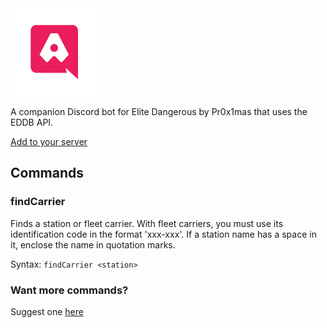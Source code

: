 

<img src="/assets/stationkeeperlogo2.png" alt="logo" style="width: 10em; text-align: left; clear: both;" />

<br>

A companion Discord bot for Elite Dangerous by Pr0x1mas that uses the EDDB API.

[Add to your server](https://discord.com/api/oauth2/authorize?client_id=721054385882398813&permissions=0&scope=bot)

## Commands

### findCarrier
Finds a station or fleet carrier. With fleet carriers, you must use its identification code in the format 'xxx-xxx'. If a station name has a space in it, enclose the name in quotation marks.

Syntax: `findCarrier <station>`

### Want more commands?

Suggest one [here](https://github.com/Pr0x1mas/station-keeper/issues/new?assignees=&labels=&template=feature_request.md&title=)